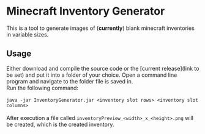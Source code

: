 # Minecraft Inventory Generator

This is a tool to generate images of (**currently**) blank minecraft inventories in variable sizes.

## Usage

Either download and compile the source code or the [current release](link to be set) and put it into a folder of your choice.
Open a command line program and navigate to the folder file is saved in. <br>
Run the following command: 
<br>
<br>
``java -jar InventoryGenerator.jar <inventory slot rows> <inventory slot columns>``
<br>
<br>
After execution a file called ``inventoryPreview_<width>_x_<height>.png`` will be created, which is the created inventory.
